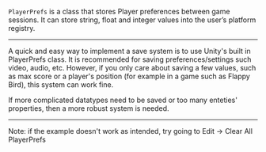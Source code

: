 `PlayerPrefs` is a class that stores Player preferences between game sessions. It can store string, float and integer values into the user’s platform registry.

---
A quick and easy way to implement a save system is to use Unity's built in PlayerPrefs class.
It is recommended for saving preferences/settings such video, audio, etc. However, if you only care about saving a few values, such as max score or a player's position (for example in a game such as Flappy Bird), this system can work fine. 

If more complicated datatypes need to be saved or too many enteties' properties, then a more robust system is needed.  

---
Note: if the example doesn't work as intended, try going to Edit -> Clear All PlayerPrefs

